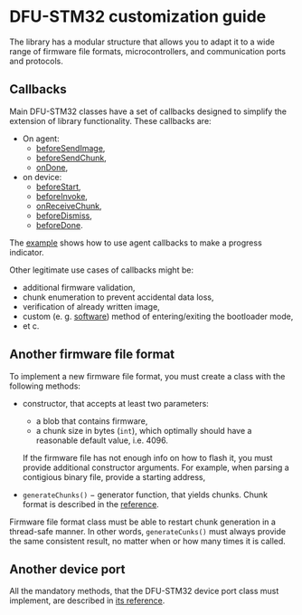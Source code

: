# DFU-STM32 customization guide
The library has a modular structure that allows you to adapt it to a wide range of firmware file formats, microcontrollers, and communication ports and protocols.

## Callbacks
Main DFU-STM32 classes have a set of callbacks designed to simplify the extension of library functionality. These callbacks are:

- On agent:
    - [beforeSendImage](./reference.md#setbeforesendimagecallback),
    - [beforeSendChunk](./reference.md#setbeforesendchunkcallback),
    - [onDone](./reference.md#setondonecallback),
- on device:
    - [beforeStart](./reference.md#setbeforestartcallback),
    - [beforeInvoke](./reference.md#setbeforeinvokecallback),
    - [onReceiveChunk](./reference.md#setonreceivechunkcallback),
    - [beforeDismiss](./reference.md#setbeforedismisscallback),
    - [beforeDone](./reference.md#setbeforedonecallback).

The [example](../README.md#example) shows how to use agent callbacks to make a progress indicator.

Other legitimate use cases of callbacks might be:
- additional firmware validation,
- chunk enumeration to prevent accidental data loss,
- verification of already written image,
- custom (e. g. [software](https://stm32f4-discovery.net/2017/04/tutorial-jump-system-memory-software-stm32/)) method of entering/exiting the bootloader mode,
- et c.

## Another firmware file format
To implement a new firmware file format, you must create a class with the following methods:
- constructor, that accepts at least two parameters:
  - a blob that contains firmware,
  - a chunk size in bytes (`int`), which optimally should have a reasonable default value, i.e. 4096.

  If the firmware file has not enough info on how to flash it, you must provide additional constructor arguments. For example, when parsing a contigious binary file, provide a starting address,
- `generateChunks()` − generator function, that yields chunks. Chunk format is described in the [reference](./reference.md#setbeforesendchunkcallback).

Firmware file format class must be able to restart chunk generation in a thread-safe manner. In other words, `generateCunks()` must always provide the same consistent result, no matter when or how many times it is called.

## Another device port
All the mandatory methods, that the DFU-STM32 device port class must implement, are described in [its reference](./reference.md#port-class).

